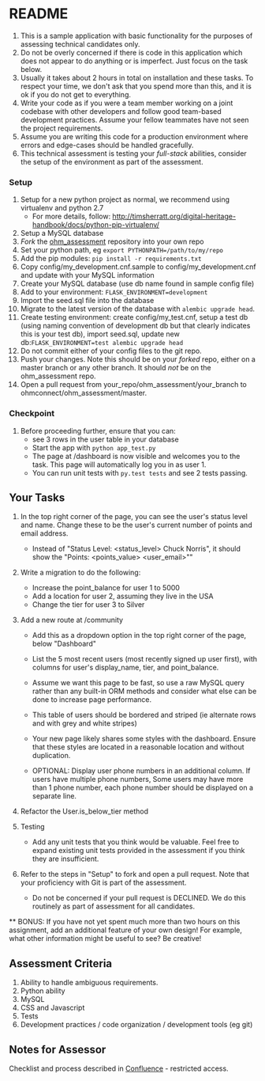 # README #
1. This is a sample application with basic functionality for the purposes of assessing technical candidates only.
2. Do not be overly concerned if there is code in this application which does not appear to do anything or is imperfect. Just focus on the task below.
3. Usually it takes about 2 hours in total on installation and these tasks. To respect your time, we don't ask that you spend more than this, and it is ok if you do not get to everything.
4. Write your code as if you were a team member working on a joint codebase with other developers and follow good team-based development practices.  Assume your fellow teammates have not seen the project requirements.  
5. Assume you are writing this code for a production environment where errors and edge-cases should be handled gracefully.  
6. This technical assessment is testing your *full-stack* abilities, consider the setup of the environment as part of the assessment.  

### Setup ###
1. Setup for a new python project as normal, we recommend using virtualenv and python 2.7
    * For more details, follow: http://timsherratt.org/digital-heritage-handbook/docs/python-pip-virtualenv/
2. Setup a MySQL database
3. *Fork* the [ohm_assessment](https://bitbucket.org/ohmconnect/ohm_assessment) repository into your own repo
4. Set your python path, eg `export PYTHONPATH=/path/to/my/repo`
5. Add the pip modules: `pip install -r requirements.txt`
6. Copy config/my_development.cnf.sample to config/my_development.cnf and update with your MySQL information
7. Create your MySQL database (use db name found in sample config file)
8. Add to your environment: `FLASK_ENVIRONMENT=development`
9. Import the seed.sql file into the database
10. Migrate to the latest version of the database with `alembic upgrade head`.
10. Create testing environment: create config/my_test.cnf, setup a test db (using naming convention of development db but that clearly indicates this is your test db), import seed.sql, update new db:`FLASK_ENVIRONMENT=test alembic upgrade head`
11. Do not commit either of your config files to the git repo.
12. Push your changes. Note this should be on your *forked* repo, either on a master branch or any other branch. It should *not* be on the ohm_assessment repo.
13. Open a pull request from your_repo/ohm_assessment/your_branch to ohmconnect/ohm_assessment/master. 

### Checkpoint ###
1. Before proceeding further, ensure that you can:
    * see 3 rows in the user table in your database
    * Start the app with `python app_test.py`
    * The page at /dashboard is now visible and welcomes you to the task. This page will automatically log you in as user 1.
    * You can run unit tests with `py.test tests` and see 2 tests passing.

## Your Tasks ##
1. In the top right corner of the page, you can see the user's status level and name.  Change these to be the user's current number of points and email address.
    * Instead of "Status Level: <status_level> Chuck Norris", it should show the "Points: <points_value> <user_email>""

2. Write a migration to do the following:
    * Increase the point_balance for user 1 to 5000
    * Add a location for user 2, assuming they live in the USA
    * Change the tier for user 3 to Silver

3. Add a new route at /community
    * Add this as a dropdown option in the top right corner of the page, below "Dashboard"
    * List the 5 most recent users (most recently signed up user first), with columns for user's display_name, tier, and point_balance.
    * Assume we want this page to be fast, so use a raw MySQL query rather than any built-in ORM methods and consider what else can be done to increase page performance. 
    * This table of users should be bordered and striped (ie alternate rows and with grey and white stripes)
    * Your new page likely shares some styles with the dashboard. Ensure that these styles are located in a reasonable location and without duplication.
    
    * OPTIONAL: Display user phone numbers in an additional column. If users have multiple phone numbers, Some users may have more than 1 phone number, each phone number should be displayed on a separate line.
    
4. Refactor the User.is_below_tier method

5. Testing
    * Add any unit tests that you think would be valuable. Feel free to expand existing unit tests provided in the assessment if you think they are insufficient.

6. Refer to the steps in "Setup" to fork and open a pull request. Note that your proficiency with Git is part of the assessment.
    * Do not be concerned if your pull request is DECLINED. We do this routinely as part of assessment for all candidates.

** BONUS: If you have not yet spent much more than two hours on this assignment, add an additional feature of your own design!
For example, what other information might be useful to see? Be creative!

## Assessment Criteria ##
1. Ability to handle ambiguous requirements.
2. Python ability
3. MySQL
4. CSS and Javascript
5. Tests 
6. Development practices / code organization / development tools (eg git)

## Notes for Assessor ##
Checklist and process described in [Confluence](https://ohmconnect.atlassian.net/wiki/spaces/OH/pages/28737540/Programming+Test) - restricted access.
